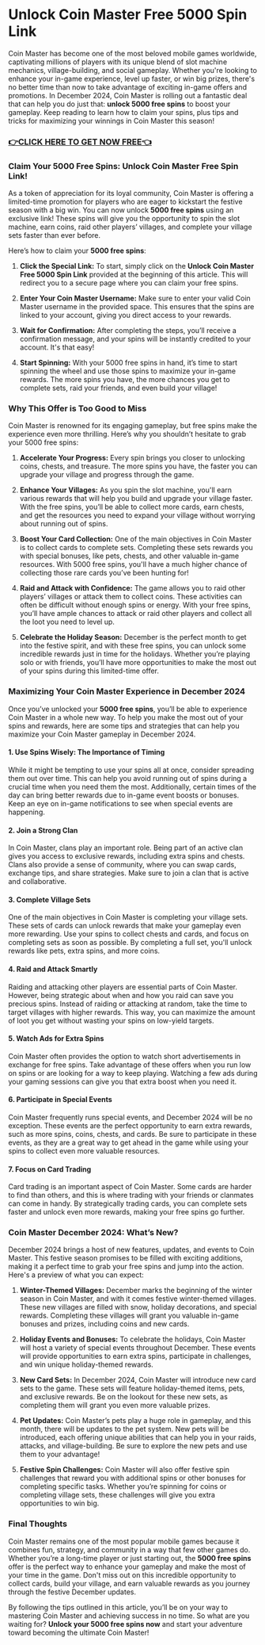 # Unlock Coin Master Free 5000 Spin Link

Coin Master has become one of the most beloved mobile games worldwide, captivating millions of players with its unique blend of slot machine mechanics, village-building, and social gameplay. Whether you're looking to enhance your in-game experience, level up faster, or win big prizes, there's no better time than now to take advantage of exciting in-game offers and promotions. In December 2024, Coin Master is rolling out a fantastic deal that can help you do just that: **unlock 5000 free spins** to boost your gameplay. Keep reading to learn how to claim your spins, plus tips and tricks for maximizing your winnings in Coin Master this season!

### [👉CLICK HERE TO GET NOW FREE👈](https://freeforyou.xyz/cms/)

### **Claim Your 5000 Free Spins: Unlock Coin Master Free Spin Link!**

As a token of appreciation for its loyal community, Coin Master is offering a limited-time promotion for players who are eager to kickstart the festive season with a big win. You can now unlock **5000 free spins** using an exclusive link! These spins will give you the opportunity to spin the slot machine, earn coins, raid other players’ villages, and complete your village sets faster than ever before.

Here’s how to claim your **5000 free spins**:

1. **Click the Special Link:** To start, simply click on the **Unlock Coin Master Free 5000 Spin Link** provided at the beginning of this article. This will redirect you to a secure page where you can claim your free spins.
   
2. **Enter Your Coin Master Username:** Make sure to enter your valid Coin Master username in the provided space. This ensures that the spins are linked to your account, giving you direct access to your rewards.

3. **Wait for Confirmation:** After completing the steps, you’ll receive a confirmation message, and your spins will be instantly credited to your account. It's that easy!

4. **Start Spinning:** With your 5000 free spins in hand, it’s time to start spinning the wheel and use those spins to maximize your in-game rewards. The more spins you have, the more chances you get to complete sets, raid your friends, and even build your village!

### **Why This Offer is Too Good to Miss**

Coin Master is renowned for its engaging gameplay, but free spins make the experience even more thrilling. Here’s why you shouldn’t hesitate to grab your 5000 free spins:

1. **Accelerate Your Progress:** Every spin brings you closer to unlocking coins, chests, and treasure. The more spins you have, the faster you can upgrade your village and progress through the game.

2. **Enhance Your Villages:** As you spin the slot machine, you'll earn various rewards that will help you build and upgrade your village faster. With the free spins, you’ll be able to collect more cards, earn chests, and get the resources you need to expand your village without worrying about running out of spins.

3. **Boost Your Card Collection:** One of the main objectives in Coin Master is to collect cards to complete sets. Completing these sets rewards you with special bonuses, like pets, chests, and other valuable in-game resources. With 5000 free spins, you'll have a much higher chance of collecting those rare cards you’ve been hunting for!

4. **Raid and Attack with Confidence:** The game allows you to raid other players’ villages or attack them to collect coins. These activities can often be difficult without enough spins or energy. With your free spins, you’ll have ample chances to attack or raid other players and collect all the loot you need to level up.

5. **Celebrate the Holiday Season:** December is the perfect month to get into the festive spirit, and with these free spins, you can unlock some incredible rewards just in time for the holidays. Whether you’re playing solo or with friends, you’ll have more opportunities to make the most out of your spins during this limited-time offer.

### **Maximizing Your Coin Master Experience in December 2024**

Once you’ve unlocked your **5000 free spins**, you’ll be able to experience Coin Master in a whole new way. To help you make the most out of your spins and rewards, here are some tips and strategies that can help you maximize your Coin Master gameplay in December 2024.

#### 1. **Use Spins Wisely: The Importance of Timing**

While it might be tempting to use your spins all at once, consider spreading them out over time. This can help you avoid running out of spins during a crucial time when you need them the most. Additionally, certain times of the day can bring better rewards due to in-game event boosts or bonuses. Keep an eye on in-game notifications to see when special events are happening.

#### 2. **Join a Strong Clan**

In Coin Master, clans play an important role. Being part of an active clan gives you access to exclusive rewards, including extra spins and chests. Clans also provide a sense of community, where you can swap cards, exchange tips, and share strategies. Make sure to join a clan that is active and collaborative.

#### 3. **Complete Village Sets**

One of the main objectives in Coin Master is completing your village sets. These sets of cards can unlock rewards that make your gameplay even more rewarding. Use your spins to collect chests and cards, and focus on completing sets as soon as possible. By completing a full set, you'll unlock rewards like pets, extra spins, and more coins.

#### 4. **Raid and Attack Smartly**

Raiding and attacking other players are essential parts of Coin Master. However, being strategic about when and how you raid can save you precious spins. Instead of raiding or attacking at random, take the time to target villages with higher rewards. This way, you can maximize the amount of loot you get without wasting your spins on low-yield targets.

#### 5. **Watch Ads for Extra Spins**

Coin Master often provides the option to watch short advertisements in exchange for free spins. Take advantage of these offers when you run low on spins or are looking for a way to keep playing. Watching a few ads during your gaming sessions can give you that extra boost when you need it.

#### 6. **Participate in Special Events**

Coin Master frequently runs special events, and December 2024 will be no exception. These events are the perfect opportunity to earn extra rewards, such as more spins, coins, chests, and cards. Be sure to participate in these events, as they are a great way to get ahead in the game while using your spins to collect even more valuable resources.

#### 7. **Focus on Card Trading**

Card trading is an important aspect of Coin Master. Some cards are harder to find than others, and this is where trading with your friends or clanmates can come in handy. By strategically trading cards, you can complete sets faster and unlock even more rewards, making your free spins go further.

### **Coin Master December 2024: What’s New?**

December 2024 brings a host of new features, updates, and events to Coin Master. This festive season promises to be filled with exciting additions, making it a perfect time to grab your free spins and jump into the action. Here's a preview of what you can expect:

1. **Winter-Themed Villages:** December marks the beginning of the winter season in Coin Master, and with it comes festive winter-themed villages. These new villages are filled with snow, holiday decorations, and special rewards. Completing these villages will grant you valuable in-game bonuses and prizes, including coins and new cards.

2. **Holiday Events and Bonuses:** To celebrate the holidays, Coin Master will host a variety of special events throughout December. These events will provide opportunities to earn extra spins, participate in challenges, and win unique holiday-themed rewards.

3. **New Card Sets:** In December 2024, Coin Master will introduce new card sets to the game. These sets will feature holiday-themed items, pets, and exclusive rewards. Be on the lookout for these new sets, as completing them will grant you even more valuable prizes.

4. **Pet Updates:** Coin Master’s pets play a huge role in gameplay, and this month, there will be updates to the pet system. New pets will be introduced, each offering unique abilities that can help you in your raids, attacks, and village-building. Be sure to explore the new pets and use them to your advantage!

5. **Festive Spin Challenges:** Coin Master will also offer festive spin challenges that reward you with additional spins or other bonuses for completing specific tasks. Whether you’re spinning for coins or completing village sets, these challenges will give you extra opportunities to win big.

### **Final Thoughts**

Coin Master remains one of the most popular mobile games because it combines fun, strategy, and community in a way that few other games do. Whether you’re a long-time player or just starting out, the **5000 free spins** offer is the perfect way to enhance your gameplay and make the most of your time in the game. Don't miss out on this incredible opportunity to collect cards, build your village, and earn valuable rewards as you journey through the festive December updates.

By following the tips outlined in this article, you’ll be on your way to mastering Coin Master and achieving success in no time. So what are you waiting for? **Unlock your 5000 free spins now** and start your adventure toward becoming the ultimate Coin Master!
